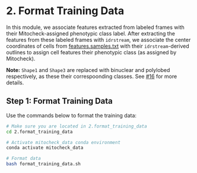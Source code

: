 # 2. Format Training Data

In this module, we associate features extracted from labeled frames with their Mitocheck-assigned phenotypic class label.
After extracting the features from these labeled frames with `idrstream`, we associate the center coordinates of cells from [features.samples.txt](../mitocheck_metadata/features.samples.txt) with their `idrstream`-derived outlines to assign cell features their phenotypic class (as assigned by Mitocheck).

**Note:** `Shape1` and `Shape3` are replaced with binuclear and polylobed respectively, as these their correspoonding classes.
See [#16](https://github.com/WayScience/mitocheck_data/issues/16) for more details.

## Step 1: Format Training Data

Use the commands below to format the training data:

```sh
# Make sure you are located in 2.format_training_data
cd 2.format_training_data

# Activate mitocheck_data conda environment
conda activate mitocheck_data

# Format data
bash format_training_data.sh
```
